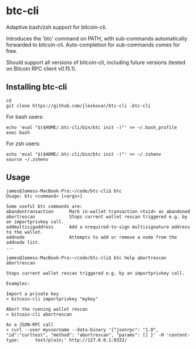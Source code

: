 # btc-cli
Adaptive bash/zsh support for bitcoin-cli. 

Introduces the 'btc' command on PATH, with sub-commands automatically forwarded to bitcoin-cli. Auto-completion for sub-commands comes for free.

Should support all versions of bitcoin-cli, including future versions (tested on Bitcoin RPC client v0.15.1).

## Installing btc-cli

    cd
    git clone https://github.com/jleskovar/btc-cli .btc-cli

For bash users:

    echo 'eval "$($HOME/.btc-cli/bin/btc init -)"' >> ~/.bash_profile
    exec bash

For zsh users:

    echo 'eval "$($HOME/.btc-cli/bin/btc init -)"' >> ~/.zshenv
    source ~/.zshenv
    
## Usage

    james@Jamess-MacBook-Pro:~/code/btc-cli$ btc
    Usage: btc <command> [<args>]

    Some useful btc commands are:
    abandontransaction      Mark in-wallet transaction <txid> as abandoned
    abortrescan             Stops current wallet rescan triggered e.g. by an importprivkey call.
    addmultisigaddress      Add a nrequired-to-sign multisignature address to the wallet.
    addnode                 Attempts to add or remove a node from the addnode list.
    ...
    
    james@Jamess-MacBook-Pro:~/code/btc-cli$ btc help abortrescan 
    abortrescan

    Stops current wallet rescan triggered e.g. by an importprivkey call.

    Examples:

    Import a private key
    > bitcoin-cli importprivkey "mykey"

    Abort the running wallet rescan
    > bitcoin-cli abortrescan 

    As a JSON-RPC call
    > curl --user myusername --data-binary '{"jsonrpc": "1.0", "id":"curltest", "method": "abortrescan", "params": [] }' -H 'content-type:      text/plain;' http://127.0.0.1:8332/


    
